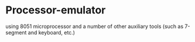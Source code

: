 # Processor-emulator
using 8051 microprocessor and a number of other auxiliary tools (such as 7-segment and keyboard, etc.)
